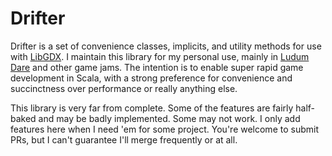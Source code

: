 # Drifter

Drifter is a set of convenience classes, implicits, and utility methods for use with [LibGDX][1].  I maintain this library 
for my personal use, mainly in [Ludum Dare][2] and other game jams.  The intention is to enable super rapid game development 
in Scala, with a strong preference for convenience and succinctness over performance or really anything else.

This library is very far from complete.  Some of the features are fairly half-baked and may be badly implemented.  Some may 
not work.   I only add features here when I need 'em for some project.  You're welcome to submit PRs, but I can't guarantee 
I'll merge frequently or at all.

 [1]: http://libgdx.badlogicgames.com
 [2]: http://ludumdare.com/
